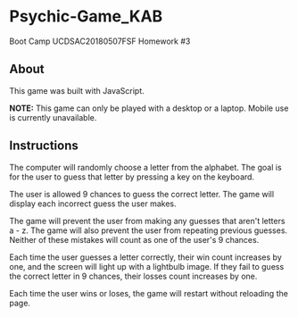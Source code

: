 # Psychic-Game_KAB
Boot Camp UCDSAC20180507FSF Homework #3

## About
This game was built with JavaScript.

**NOTE:** This game can only be played with a desktop or a laptop. Mobile use is currently unavailable. 

## Instructions
The computer will randomly choose a letter from the alphabet. 
The goal is for the user to guess that letter by pressing a key on the keyboard. 

The user is allowed 9 chances to guess the correct letter. 
The game will display each incorrect guess the user makes.

The game will prevent the user from making any guesses that aren't letters a - z.
The game will also prevent the user from repeating previous guesses. 
Neither of these mistakes will count as one of the user's 9 chances. 

Each time the user guesses a letter correctly, their win count increases by one, and the screen will light up with a lightbulb image.
If they fail to guess the correct letter in 9 chances, their losses count increases by one.

Each time the user wins or loses, the game will restart without reloading the page.
